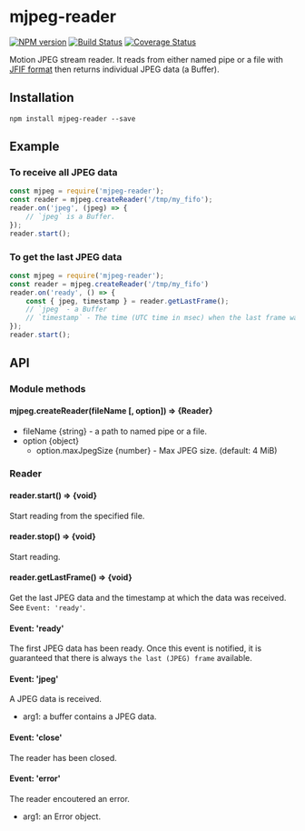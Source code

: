 # mjpeg-reader
[![NPM
version](https://badge.fury.io/js/node-mjpeg-reader.svg)](http://badge.fury.io/js/node-mjpeg-reader)
[![Build Status](https://travis-ci.org/enobufs/node-mjpeg-reader.svg?branch=master)](https://travis-ci.org/enobufs/node-mjpeg-reader)
[![Coverage Status](https://coveralls.io/repos/enobufs/node-mjpeg-reader/badge.png?branch=master)](https://coveralls.io/r/enobufs/node-mjpeg-reader?branch=master)

Motion JPEG stream reader.
It reads from either named pipe or a file with [JFIF format](https://www.w3.org/Graphics/JPEG/) then returns individual JPEG data (a Buffer).

## Installation
```
npm install mjpeg-reader --save
```


## Example

### To receive all JPEG data
```js
const mjpeg = require('mjpeg-reader');
const reader = mjpeg.createReader('/tmp/my_fifo');
reader.on('jpeg', (jpeg) => {
    // `jpeg` is a Buffer.
});
reader.start();
```

### To get the last JPEG data
```js
const mjpeg = require('mjpeg-reader');
const reader = mjpeg.createReader('/tmp/my_fifo')
reader.on('ready', () => {
    const { jpeg, timestamp } = reader.getLastFrame();
    // `jpeg` - a Buffer
    // `timestamp` - The time (UTC time in msec) when the last frame was parsed.
});
reader.start();
```


## API
### Module methods
#### mjpeg.createReader(fileName [, option]) => {Reader}
* fileName {string} - a path to named pipe or a file.
* option {object}
    - option.maxJpegSize {number} - Max JPEG size. (default: 4 MiB)

### Reader

#### reader.start() => {void}
Start reading from the specified file.

#### reader.stop() => {void}
Start reading.

#### reader.getLastFrame() => {void}
Get the last JPEG data and the timestamp at which the data was received.
See `Event: 'ready'`.

#### Event: 'ready'
The first JPEG data has been ready.
Once this event is notified, it is guaranteed that there is always
`the last (JPEG) frame` available.

#### Event: 'jpeg'
A JPEG data is received.
* arg1: a buffer contains a JPEG data.

#### Event: 'close'
The reader has been closed.

#### Event: 'error'
The reader encoutered an error.
* arg1: an Error object.

